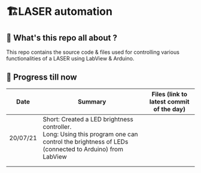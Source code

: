 # 🏗️LASER automation
## 🤔 What's this repo all about ?
This repo contains the source code & files used for controlling various functionalities of a LASER using LabView & Arduino.
## 🏃 Progress till now
| **Date** | **Summary** | **Files (link to latest commit of the day)** |
|------|---------|-------|
|  20/07/21    |  Short: Created a LED brightness controller.<br />Long: Using this program one can control the brightness of LEDs (connected to Arduino) from LabView        |       |
|      |         |       |
|      |         |       |
